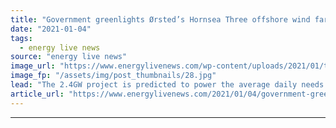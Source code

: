 ```yaml
---
title: "Government greenlights Ørsted’s Hornsea Three offshore wind farm"
date: "2021-01-04"
tags: 
  - energy live news
source: "energy live news"
image_url: "https://www.energylivenews.com/wp-content/uploads/2021/01/the_blades_for_hornsea_one_are_75m_long_-_please_credit_orsted_720x412-1.jpg"
image_fp: "/assets/img/post_thumbnails/28.jpg"
lead: "The 2.4GW project is predicted to power the average daily needs of more than two million UK households"
article_url: "https://www.energylivenews.com/2021/01/04/government-greenlights-orsteds-hornsea-three-offshore-wind-farm/"
---
```


---
